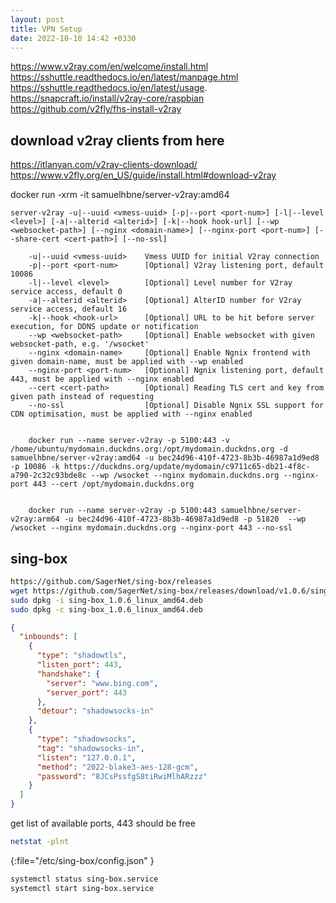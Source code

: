```yaml
---
layout: post
title: VPN Setup
date: 2022-10-10 14:42 +0330
---
```


https://www.v2ray.com/en/welcome/install.html
https://sshuttle.readthedocs.io/en/latest/manpage.html
https://sshuttle.readthedocs.io/en/latest/usage.
https://snapcraft.io/install/v2ray-core/raspbian
https://github.com/v2fly/fhs-install-v2ray

## download v2ray clients from here
https://itlanyan.com/v2ray-clients-download/
https://www.v2fly.org/en_US/guide/install.html#download-v2ray

docker run -xrm -it samuelhbne/server-v2ray:amd64

```
server-v2ray -u|--uuid <vmess-uuid> [-p|--port <port-num>] [-l|--level <level>] [-a|--alterid <alterid>] [-k|--hook hook-url] [--wp <websocket-path>] [--nginx <domain-name>] [--nginx-port <port-num>] [--share-cert <cert-path>] [--no-ssl]

    -u|--uuid <vmess-uuid>    Vmess UUID for initial V2ray connection
    -p|--port <port-num>      [Optional] V2ray listening port, default 10086
    -l|--level <level>        [Optional] Level number for V2ray service access, default 0
    -a|--alterid <alterid>    [Optional] AlterID number for V2ray service access, default 16
    -k|--hook <hook-url>      [Optional] URL to be hit before server execution, for DDNS update or notification
    --wp <websocket-path>     [Optional] Enable websocket with given websocket-path, e.g. '/wsocket'
    --nginx <domain-name>     [Optional] Enable Ngnix frontend with given domain-name, must be applied with --wp enabled
    --nginx-port <port-num>   [Optional] Ngnix listening port, default 443, must be applied with --nginx enabled
    --cert <cert-path>        [Optional] Reading TLS cert and key from given path instead of requesting
    --no-ssl                  [Optional] Disable Ngnix SSL support for CDN optimisation, must be applied with --nginx enabled


    docker run --name server-v2ray -p 5100:443 -v /home/ubuntu/mydomain.duckdns.org:/opt/mydomain.duckdns.org -d samuelhbne/server-v2ray:amd64 -u bec24d96-410f-4723-8b3b-46987a1d9ed8 -p 10086 -k https://duckdns.org/update/mydomain/c9711c65-db21-4f8c-a790-2c32c93bde8c --wp /wsocket --nginx mydomain.duckdns.org --nginx-port 443 --cert /opt/mydomain.duckdns.org


    docker run --name server-v2ray -p 5100:443 samuelhbne/server-v2ray:arm64 -u bec24d96-410f-4723-8b3b-46987a1d9ed8 -p 51820  --wp /wsocket --nginx mydomain.duckdns.org --nginx-port 443 --no-ssl
```


## sing-box

```bash
https://github.com/SagerNet/sing-box/releases
wget https://github.com/SagerNet/sing-box/releases/download/v1.0.6/sing-box_1.0.6_linux_amd64.deb
sudo dpkg -i sing-box_1.0.6_linux_amd64.deb
sudo dpkg -c sing-box_1.0.6_linux_amd64.deb
```

```json
{
  "inbounds": [
    {
      "type": "shadowtls",
      "listen_port": 443,
      "handshake": {
        "server": "www.bing.com",
        "server_port": 443
      },
      "detour": "shadowsocks-in"
    },
    {
      "type": "shadowsocks",
      "tag": "shadowsocks-in",
      "listen": "127.0.0.1",
      "method": "2022-blake3-aes-128-gcm",
      "password": "8JCsPssfgS8tiRwiMlhARzzz"
    }
  ]
}
```
get list of available ports, 443 should be free
```bash
netstat -plnt
```
{:file="/etc/sing-box/config.json" }

```bash
systemctl status sing-box.service
systemctl start sing-box.service
```
